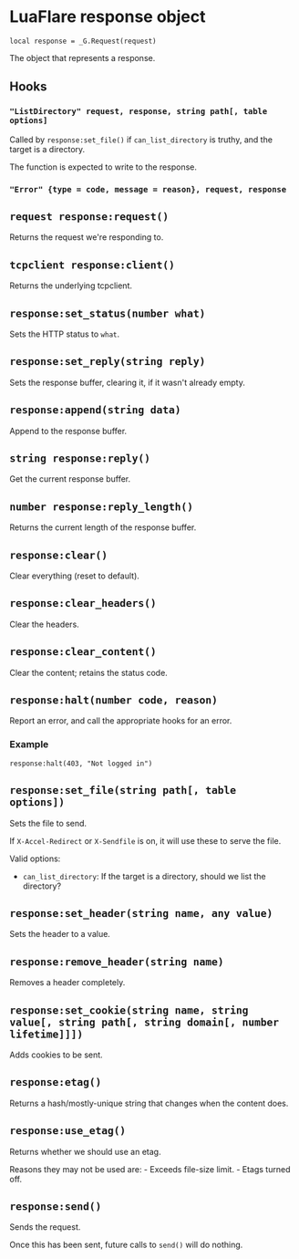 # LuaFlare response object

`local response = _G.Request(request)`

The object that represents a response.

## Hooks

### `"ListDirectory" request, response, string path[, table options]`

Called by `response:set_file()` if `can_list_directory` is truthy, and the target is a directory.

The function is expected to write to the response.

### `"Error" {type = code, message = reason}, request, response`



## `request response:request()`

Returns the request we're responding to.

## `tcpclient response:client()`

Returns the underlying tcpclient.

## `response:set_status(number what)`

Sets the HTTP status to `what`.

## `response:set_reply(string reply)`

Sets the response buffer, clearing it, if it wasn't already empty.

## `response:append(string data)`

Append to the response buffer.

## `string response:reply()`

Get the current response buffer.

## `number response:reply_length()`

Returns the current length of the response buffer.

## `response:clear()`

Clear everything (reset to default).

## `response:clear_headers()`

Clear the headers.

## `response:clear_content()`

Clear the content; retains the status code.

## `response:halt(number code, reason)`

Report an error, and call the appropriate hooks for an error.

### Example

    response:halt(403, "Not logged in")

## `response:set_file(string path[, table options])`

Sets the file to send.

If `X-Accel-Redirect` or `X-Sendfile` is on, it will use these to serve the file.

Valid options:

- `can_list_directory`:
	If the target is a directory, should we list the directory?

## `response:set_header(string name, any value)`

Sets the header to a value.

## `response:remove_header(string name)`

Removes a header completely.

## `response:set_cookie(string name, string value[, string path[, string domain[, number lifetime]]])`

Adds cookies to be sent.

## `response:etag()`

Returns a hash/mostly-unique string that changes when the content does.

## `response:use_etag()`

Returns whether we should use an etag.

Reasons they may not be used are:
	- Exceeds file-size limit.
	- Etags turned off.

## `response:send()`

Sends the request.

Once this has been sent, future calls to `send()` will do nothing.
